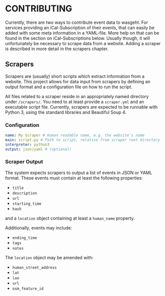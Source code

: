 # CONTRIBUTING

Currently, there are two ways to contribute event data to wasgeht. For
services providing an iCal-Subscription of their events, that can easily be
added with some meta information in a YAML-file. More help on that can be
found in the section on iCal-Subscriptions below. Usually though, it will
unfortunately be necessary to scrape data from a website. Adding a scraper is
described in more detail in the scrapers chapter.

## Scrapers

Scrapers are (usually) short scripts which extract information from a website.
This project allows for data input from scrapers by defining an output format
and a configuration file on how to run the script.

All files related to a scraper reside in an appropriately named directory
under `/scrapers/`. You need to at least provide a `scraper.yml` and an
executable script file. Currently, scrapers are expected to be runnable with
Python 3, using the standard libraries and Beautiful Soup 4.

### Configuration

```yaml
name: My Scraper # Human readable name, e.g. the website's name
main: script.py # Path to script, relative from scraper root directory
interpreter: python3 
output: json|yaml # (optional)
```

### Scraper Output

The system expects scrapers to output a list of events in JSON or YAML format. These events must contain at least the following properties:

- `title`
- `description`
- `url`
- `starting_time`
- `hash`

and a `location` object containing at least a `human_name` property.

Additionally, events may include:

- `ending_time`
- `tags`
- `notes`

The `location` object may be amended with:

- `human_street_address`
- `lat`
- `lon`
- `url`
- `osm_feature_id`
